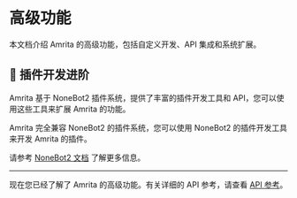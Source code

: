 # 高级功能

本文档介绍 Amrita 的高级功能，包括自定义开发、API 集成和系统扩展。

## 🧩 插件开发进阶

Amrita 基于 NoneBot2 插件系统，提供了丰富的插件开发工具和 API，您可以使用这些工具来扩展 Amrita 的功能。

Amrita 完全兼容 NoneBot2 的插件系统，您可以使用 NoneBot2 的插件开发工具来开发 Amrita 的插件。

请参考 [NoneBot2 文档](https://nonebot.dev/docs/) 了解更多信息。

---

现在您已经了解了 Amrita 的高级功能。有关详细的 API 参考，请查看 [API 参考](./api/reference)。
